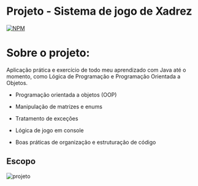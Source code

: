 # Projeto - Sistema de jogo de Xadrez
[![NPM](https://img.shields.io/npm/l/react)](https://github.com/AkaJarius/dslist/blob/main/LICENSE)

# Sobre o projeto:
Aplicação prática e exercício de todo meu aprendizado com Java até o momento, como Lógica de Programação e Programação Orientada a Objetos.

- Programação orientada a objetos (OOP)

- Manipulação de matrizes e enums

- Tratamento de exceções

- Lógica de jogo em console

- Boas práticas de organização e estruturação de código

## Escopo
![projeto](https://github.com/user-attachments/assets/4d680ced-ae61-49d2-8d99-a1a34930f934)
